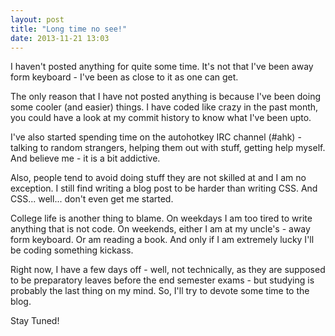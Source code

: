 ```yaml
---
layout: post
title: "Long time no see!"
date: 2013-11-21 13:03
---
```


I haven't posted anything for quite some time. It's not that I've been away form keyboard - I've been as close to it as one can get.

The only reason that I have not posted anything is because I've been doing some cooler (and easier) things. I have coded like crazy in the past month, you could have a look at my commit history to know what I've been upto.

<!-- more -->

I've also started spending time on the autohotkey IRC channel (#ahk) - talking to random strangers, helping them out with stuff, getting help myself. And believe me - it is a bit addictive.

Also, people tend to avoid doing stuff they are not skilled at and I am  no exception. I still find writing a blog post to be harder than writing CSS. And CSS... well... don't even get me started.

College life is another thing to blame. On weekdays I am too tired to write anything that is not code. On weekends, either I am at my uncle's - away form keyboard. Or am reading a book. And only if I am extremely lucky I'll be coding something kickass.

Right now, I have a few days off - well, not technically, as they are supposed to be preparatory leaves before the end semester exams - but studying is probably the last thing on my mind. So, I'll try to devote some time to the blog.

Stay Tuned!
